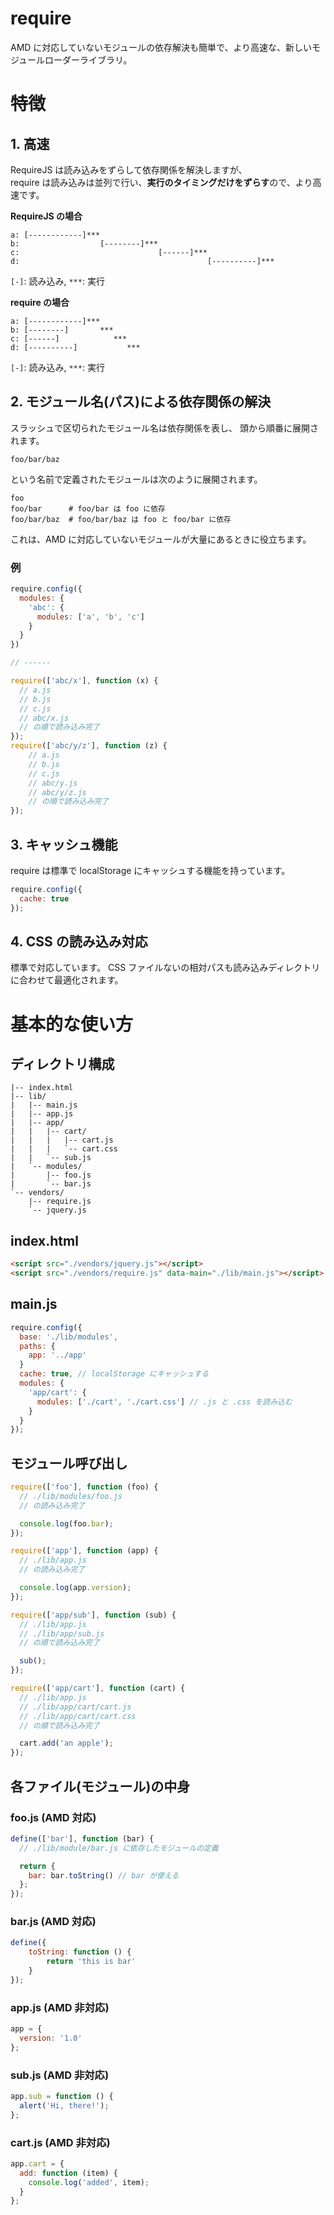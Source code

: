 # require

AMD に対応していないモジュールの依存解決も簡単で、より高速な、新しいモジュールローダーライブラリ。


# 特徴

## 1. 高速

RequireJS は読み込みをずらして依存関係を解決しますが、  
require は読み込みは並列で行い、**実行のタイミングだけをずらす**ので、より高速です。

**RequireJS の場合**

	a: [------------]***
	b:                  [--------]***
	c:                               [------]***
	d:                                          [----------]***

`[-]`: 読み込み, `***`: 実行

**require の場合**

	a: [------------]***
	b: [--------]       ***
	c: [------]            ***
	d: [----------]           ***


`[-]`: 読み込み, `***`: 実行


## 2. モジュール名(パス)による依存関係の解決

スラッシュで区切られたモジュール名は依存関係を表し、
頭から順番に展開されます。

	foo/bar/baz

という名前で定義されたモジュールは次のように展開されます。

	foo
	foo/bar      # foo/bar は foo に依存
	foo/bar/baz  # foo/bar/baz は foo と foo/bar に依存

これは、AMD に対応していないモジュールが大量にあるときに役立ちます。


### 例

```js
require.config({
  modules: {
    'abc': {
      modules: ['a', 'b', 'c']
    }
  }
})

// ------

require(['abc/x'], function (x) {
  // a.js
  // b.js
  // c.js
  // abc/x.js
  // の順で読み込み完了
});
require(['abc/y/z'], function (z) {
	// a.js
	// b.js
	// c.js
	// abc/y.js
	// abc/y/z.js
	// の順で読み込み完了
});
```


## 3. キャッシュ機能

require は標準で localStorage にキャッシュする機能を持っています。

```js
require.config({
  cache: true
});
```


## 4. CSS の読み込み対応

標準で対応しています。
CSS ファイルないの相対パスも読み込みディレクトリに合わせて最適化されます。



# 基本的な使い方

## ディレクトリ構成

	|-- index.html
	|-- lib/
	|   |-- main.js
	|   |-- app.js
	|   |-- app/
	|   |   |-- cart/
	|   |   |   |-- cart.js
	|   |   |   `-- cart.css
	|   |   `-- sub.js
	|   `-- modules/
	|       |-- foo.js
	|       `-- bar.js
	`-- vendors/
	    |-- require.js
	    `-- jquery.js

## index.html

```html
<script src="./vendors/jquery.js"></script>
<script src="./vendors/require.js" data-main="./lib/main.js"></script>
```

## main.js

```js
require.config({
  base: './lib/modules',
  paths: {
    app: '../app'
  }
  cache: true, // localStorage にキャッシュする
  modules: {
    'app/cart': {
      modules: ['./cart', './cart.css'] // .js と .css を読み込む
    }
  }
});
```


## モジュール呼び出し

```js
require(['foo'], function (foo) {
  // ./lib/modules/foo.js
  // の読み込み完了

  console.log(foo.bar);
});

require(['app'], function (app) {
  // ./lib/app.js
  // の読み込み完了

  console.log(app.version);
});

require(['app/sub'], function (sub) {
  // ./lib/app.js
  // ./lib/app/sub.js
  // の順で読み込み完了

  sub();
});

require(['app/cart'], function (cart) {
  // ./lib/app.js
  // ./lib/app/cart/cart.js
  // ./lib/app/cart/cart.css
  // の順で読み込み完了

  cart.add('an apple');
});
```

## 各ファイル(モジュール)の中身

### foo.js (AMD 対応)

```js
define(['bar'], function (bar) {
  // ./lib/module/bar.js に依存したモジュールの定義

  return {
    bar: bar.toString() // bar が使える
  };
});
```

### bar.js (AMD 対応)

```js
define({
	toString: function () {
		return 'this is bar'
	}
});
```

### app.js (AMD 非対応)

```js
app = {
  version: '1.0'
};
```

### sub.js (AMD 非対応)

```js
app.sub = function () {
  alert('Hi, there!');
};
```

### cart.js (AMD 非対応)

```js
app.cart = {
  add: function (item) {
    console.log('added', item);
  }
};
```

